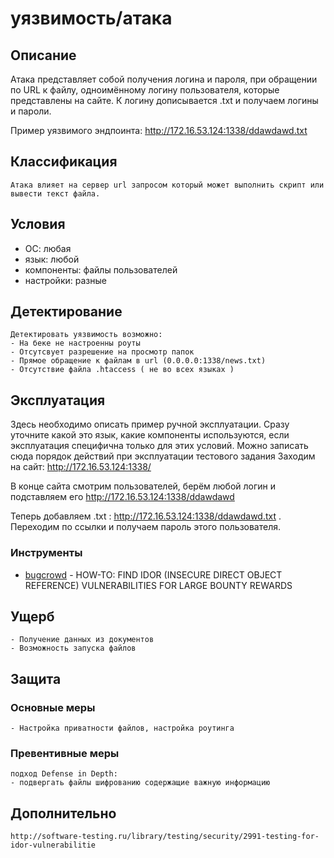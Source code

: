 # уязвимость/атака

## Описание
Атака представляет собой получения логина и пароля, при обращении по URL к файлу, одноимённому логину пользователя, которые представлены на сайте. К логину дописывается .txt и получаем логины и пароли.

Пример уязвимого эндпоинта: http://172.16.53.124:1338/ddawdawd.txt

## Классификация
	Атака влияет на сервер url запросом который может выполнить скрипт или вывести текст файла.
	

## Условия
- ОС: любая
- язык: любой
- компоненты: файлы пользователей
- настройки: разные

## Детектирование
	Детектировать уязвимость возможно:
	- На беке не настроенны роуты
	- Отсутсвует разрешение на просмотр папок 
	- Прямое обращение к файлам в url (0.0.0.0:1338/news.txt)
	- Отсутствие файла .htaccess ( не во всех языках )	
## Эксплуатация
Здесь необходимо описать пример ручной эксплуатации. Сразу уточните какой это язык, какие компоненты используются, если эксплуатация специфична только для этих условий. Можно записать сюда порядок действий при эксплуатации тестового задания
Заходим на сайт: http://172.16.53.124:1338/

В конце сайта смотрим пользователей, берём любой логин и подставляем его http://172.16.53.124:1338/ddawdawd

Теперь добавляем .txt : http://172.16.53.124:1338/ddawdawd.txt . Переходим по ссылки и получаем пароль этого пользователя.

### Инструменты
- [bugcrowd](https://www.bugcrowd.com/blog/how-to-find-idor-insecure-direct-object-reference-vulnerabilities-for-large-bounty-rewards/) - HOW-TO: FIND IDOR (INSECURE DIRECT OBJECT REFERENCE) VULNERABILITIES FOR LARGE BOUNTY REWARDS

## Ущерб
	- Получение данных из документов
	- Возможность запуска файлов	
## Защита
### Основные меры
	- Настройка приватности файлов, настройка роутинга
### Превентивные меры
	подход Defense in Depth:
	- подвергать файлы шифрованию содержащие важную информацию 

## Дополнительно
	http://software-testing.ru/library/testing/security/2991-testing-for-idor-vulnerabilitie
